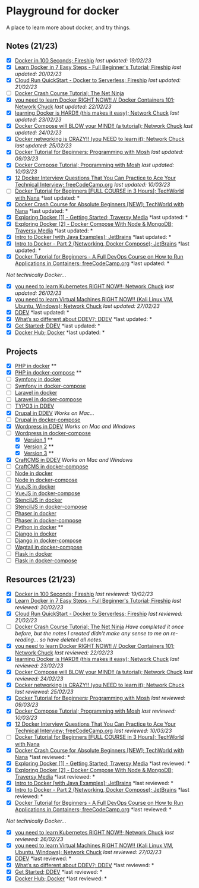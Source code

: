 # Playground for docker

A place to learn more about docker, and try things.

## Notes (21/23)

- [x] [Docker in 100 Seconds; Fireship](notes/docker-in-100-seconds--fireship.md) *last updated: 19/02/23*
- [x] [Learn Docker in 7 Easy Steps - Full Beginner's Tutorial; Fireship](notes/learn-docker-in-7-easy-steps-full-beginners-tutorial--fireship.md) *last updated: 20/02/23*
- [x] [Cloud Run QuickStart - Docker to Serverless; Fireship](notes/cloud-run-quickstart-docker-to-serverless--fireship.md) *last updated: 21/02/23*
- [ ] [Docker Crash Course Tutorial; The Net Ninja](notes/docker-crash-course-tutorial--the-net-ninja.md) 
- [x] [you need to learn Docker RIGHT NOW!! // Docker Containers 101; Network Chuck](notes/you-need-to-learn-docker-right-now-docker-containers-101--network-chuck.md) *last updated: 22/02/23*
- [x] [learning Docker is HARD!! (this makes it easy); Network Chuck](notes/learning-docker-is-hard-this-makes-it-easy--network-chuck.md) *last updated: 23/02/23*
- [x] [Docker Compose will BLOW your MIND!! (a tutorial); Network Chuck](notes/docker-compose-will-blow-your-mind-a-tutorial--network-chuck.md) *last updated: 24/02/23*
- [x] [Docker networking is CRAZY!! (you NEED to learn it); Network Chuck](notes/docker-networking-is-crazy-you-need-to-learn-it--network-chuck.md) *last updated: 25/02/23*
- [x] [Docker Tutorial for Beginners; Programming with Mosh](notes/docker-tutorial-for-beginners--programming-with-mosh.md) *last updated: 09/03/23*
- [x] [Docker Compose Tutorial; Programming with Mosh](notes/docker-compose-tutorial--programming-with-mosh.md) *last updated: 10/03/23*
- [x] [12 Docker Interview Questions That You Can Practice to Ace Your Technical Interview; freeCodeCamp.org](notes/12-docker-interview-questions-that-you-can-practice-to-ace-your-technical-interview--freeCodeCamp-org.md) *last updated: 10/03/23*
- [ ] [Docker Tutorial for Beginners [FULL COURSE in 3 Hours]; TechWorld with Nana](notes/docker-tutorial-for-beginners-full-course-in-3-hours--techworld-with-nana.md) *last updated: *
- [x] [Docker Crash Course for Absolute Beginners [NEW]; TechWorld with Nana](notes/docker-crash-course-for-absolute-beginners-new--techworld-with-nana.md) *last updated: *
- [x] [Exploring Docker [1] - Getting Started; Traversy Media](notes/exploring-docker-1-getting-started--traversy-media.md) *last updated: *
- [x] [Exploring Docker [2] - Docker Compose With Node & MongoDB; Traversy Media](notes/exploring-docker-2-docker-compose-with-node-&-mongodb--traversy-media.md) *last updated: *
- [x] [Intro to Docker [with Java Examples]; JetBrains](notes/intro-to-docker-with-java-examples--jetbrains.md) *last updated: *
- [x] [Intro to Docker - Part 2 (Networking, Docker Compose); JetBrains](notes/intro-to-docker-part-2-networking-docker-compose--jetbrains.md) *last updated: *
- [x] [Docker Tutorial for Beginners - A Full DevOps Course on How to Run Applications in Containers; freeCodeCamp.org](notes/docker-tutorial-for-beginners-a-full-devops-course-on-how-to-run-applications-in-containers--freecodecamp-org.md) *last updated: *

*Not technically Docker...*

- [x] [you need to learn Kubernetes RIGHT NOW!!; Network Chuck](notes/you-need-to-learn-kubernetes-right-now--network-chuck.md) *last updated: 26/02/23*
- [x] [you need to learn Virtual Machines RIGHT NOW!! (Kali Linux VM, Ubuntu, Windows); Network Chuck](notes/you-need-to-learn-virtual-machines-right-now-kali-linux-vm-ubuntu-windows--network-chuck.md) *last updated: 27/02/23*
- [x] [DDEV](notes/ddev--ddev.md) *last updated: *
- [x] [What’s so different about DDEV?; DDEV](notes/whats-so-different-about-ddev--ddev.md) *last updated: *
- [x] [Get Started; DDEV](notes/get-started--ddev.md) *last updated: *
- [x] [Docker Hub; Docker](notes/docker-hub--docker.md) *last updated: *

## Projects

- [x] [PHP in docker](projects/php-with-docker/) **
- [x] [PHP in docker-compose](projects/php-with-docker-compose/) **
- [ ] [Symfony in docker](projects/)
- [ ] [Symfony in docker-compose](projects/)
- [ ] [Laravel in docker](projects/)
- [ ] [Laravel in docker-compose](projects/)
- [ ] [TYPO3 in DDEV](projects/) 
- [x] [Drupal in DDEV](projects/) *Works on Mac...*
- [ ] [Drupal in docker-compose](projects/)
- [x] [Wordpress in DDEV](projects/) *Works on Mac and Windows*
- [ ] [Wordpress in docker-compose](projects/)
    - [x] [Version 1](projects/wordpress-with-docker-compose-1/) **
    - [x] [Version 2](projects/wordpress-with-docker-compose-2/) **
    - [x] [Version 3](projects/wordpress-with-docker-compose-3/) **
- [x] [CraftCMS in DDEV](projects/) *Works on Mac and Windows*
- [ ] [CraftCMS in docker-compose](projects/)
- [ ] [Node in docker](projects/)
- [ ] [Node in docker-compose](projects/)
- [ ] [VueJS in docker](projects/)
- [ ] [VueJS in docker-compose](projects/)
- [ ] [StencilJS in docker](projects/)
- [ ] [StencilJS in docker-compose](projects/)
- [ ] [Phaser in docker](projects/)
- [ ] [Phaser in docker-compose](projects/)
- [ ] [Python in docker](projects/python-with-docker/) **
- [ ] [Django in docker](projects/)
- [ ] [Django in docker-compose](projects/)
- [ ] [Wagtail in docker-compose](projects/)
- [ ] [Flask in docker](projects/)
- [ ] [Flask in docker-compose](projects/)

## Resources (21/23)

- [x] [Docker in 100 Seconds; Fireship](https://www.youtube.com/watch?v=Gjnup-PuquQ) *last reviewed: 19/02/23*
- [x] [Learn Docker in 7 Easy Steps - Full Beginner's Tutorial; Fireship](https://www.youtube.com/watch?v=gAkwW2tuIqE) *last reviewed: 20/02/23*
- [x] [Cloud Run QuickStart - Docker to Serverless; Fireship](https://www.youtube.com/watch?v=3OP-q55hOUI) *last reviewed: 21/02/23*
- [ ] [Docker Crash Course Tutorial; The Net Ninja](https://www.youtube.com/playlist?list=PL4cUxeGkcC9hxjeEtdHFNYMtCpjNBm3h7) *Have completed it once before, but the notes I created didn't make any sense to me on re-reading... so have deleted all notes.*
- [x] [you need to learn Docker RIGHT NOW!! // Docker Containers 101; Network Chuck](https://www.youtube.com/watch?v=eGz9DS-aIeY) *last reviewed: 22/02/23*
- [x] [learning Docker is HARD!! (this makes it easy); Network Chuck](https://www.youtube.com/watch?v=iX0HbrfRyvc) *last reviewed: 23/02/23*
- [x] [Docker Compose will BLOW your MIND!! (a tutorial); Network Chuck](https://www.youtube.com/watch?v=DM65_JyGxCo) *last reviewed: 24/02/23*
- [x] [Docker networking is CRAZY!! (you NEED to learn it); Network Chuck](https://www.youtube.com/watch?v=bKFMS5C4CG0) *last reviewed: 25/02/23*
- [x] [Docker Tutorial for Beginners; Programming with Mosh](https://www.youtube.com/watch?v=pTFZFxd4hOI) *last reviewed: 09/03/23*
- [x] [Docker Compose Tutorial; Programming with Mosh](https://www.youtube.com/watch?v=HG6yIjZapSA) *last reviewed: 10/03/23*
- [x] [12 Docker Interview Questions That You Can Practice to Ace Your Technical Interview; freeCodeCamp.org](https://www.codecademy.com/resources/blog/docker-interview-questions-that-you-can-practice-to-ace-your-technical-interview/) *last reviewed: 10/03/23*
- [ ] [Docker Tutorial for Beginners [FULL COURSE in 3 Hours]; TechWorld with Nana](https://www.youtube.com/watch?v=3c-iBn73dDE)
- [x] [Docker Crash Course for Absolute Beginners [NEW]; TechWorld with Nana](https://www.youtube.com/watch?v=pg19Z8LL06w) *last reviewed: *
- [x] [Exploring Docker [1] - Getting Started; Traversy Media](https://www.youtube.com/watch?v=Kyx2PsuwomE) *last reviewed: *
- [x] [Exploring Docker [2] - Docker Compose With Node & MongoDB; Traversy Media](https://www.youtube.com/watch?v=hP77Rua1E0c) *last reviewed: *
- [x] [Intro to Docker [with Java Examples]; JetBrains](https://www.youtube.com/watch?v=FzwIs2jMESM) *last reviewed: *
- [x] [Intro to Docker - Part 2 (Networking, Docker Compose); JetBrains](https://www.youtube.com/watch?v=_m9JYAvFB8s) *last reviewed: *
- [x] [Docker Tutorial for Beginners - A Full DevOps Course on How to Run Applications in Containers; freeCodeCamp.org](https://www.youtube.com/watch?v=fqMOX6JJhGo) *last reviewed: *

*Not technically Docker...*

- [x] [you need to learn Kubernetes RIGHT NOW!!; Network Chuck](https://www.youtube.com/watch?v=7bA0gTroJjw) *last reviewed: 26/02/23*
- [x] [you need to learn Virtual Machines RIGHT NOW!! (Kali Linux VM, Ubuntu, Windows); Network Chuck](https://www.youtube.com/watch?v=wX75Z-4MEoM) *last reviewed: 27/02/23*
- [x] [DDEV](https://ddev.com/) *last reviewed: *
- [x] [What’s so different about DDEV?; DDEV](https://ddev.com/blog/whats-so-different-about-ddev-local/) *last reviewed: *
- [x] [Get Started; DDEV](https://ddev.com/get-started/) *last reviewed: *
- [x] [Docker Hub; Docker](https://hub.docker.com/) *last reviewed: *
